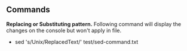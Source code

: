 ## Commands

**Replacing or Substituting pattern.**
Following command will display the changes on the console but won't apply in file.
- sed 's/Unix/ReplacedText/' test/sed-command.txt 
